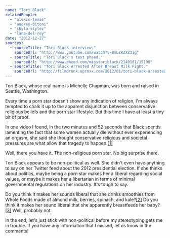 ```yaml
---
name: "Tori Black"
relatedPeople:
  - "alexis-texas"
  - "audrey-bitoni"
  - "shyla-stylez"
  - "lana-del-rey"
date: "2012-12-27"
sources:
  - sourceTitle: "Tori Black interview."
    sourceUrl: "http://www.youtube.com/watch?v=BmLZRZXZ3ig"
  - sourceTitle: "Tori Black's text pheed."
    sourceUrl: "http://www.pheed.com/misstoriblack/2140181/15190"
  - sourceTitle: "Tori Black Arrested After Breast Milk Fight."
    sourceUrl: "http://filmdrunk.uproxx.com/2012/01/tori-black-arrested-after-breast-milk-fight"
---
```


Tori Black, whose real name is Michelle Chapman, was born and raised in Seattle, Washington.

Every time a porn star doesn't show any indication of religion, I'm always tempted to chalk it up to the apparent disjunction between conservative religious beliefs and the porn star lifestyle. But this time I have at least a tiny bit of proof.

In one video I found, in the two minutes and 52 seconds that Black spends lamenting the fact that some women actually die without ever experiencing an orgasm, she said she thought conservative religious and societal pressures are what allow that tragedy to happen.<a class="source-citation" href="http://www.youtube.com/watch?v=BmLZRZXZ3ig" title="Tori Black interview.">[1]</a>

Well, there you have it. The non-religious porn star. No big surprise there.

Tori Black appears to be non-political as well. She didn't even have anything to say on her Twitter feed about the 2012 presidential election. If she thinks about politics, maybe being a porn star makes her a liberal regarding social values, or maybe it makes her a libertarian in terms of minimal governmental regulations on her industry. It's tough to say.

Do you think it makes her sounds liberal that she drinks smoothies from Whole Foods made of almond milk, berries, spinach, and kale?<a class="source-citation" href="http://www.pheed.com/misstoriblack/2140181/15190" title="Tori Black&apos;s text pheed.">[2]</a> Do you think it makes her sound liberal that she apparently breastfeeds her baby?<a class="source-citation" href="http://filmdrunk.uproxx.com/2012/01/tori-black-arrested-after-breast-milk-fight" title="Tori Black Arrested After Breast Milk Fight.">[3]</a> Well, probably not.

In the end, let's just stick with non-political before my stereotyping gets me in trouble. If you have any information that I missed, let us know in the comments!